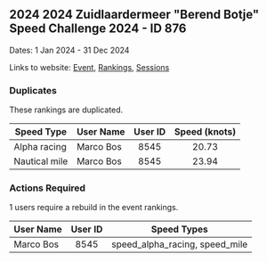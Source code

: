 ## 2024 2024 Zuidlaardermeer "Berend Botje" Speed Challenge 2024 - ID 876

Dates: 1 Jan 2024 - 31 Dec 2024

Links to website: [Event](https://www.gps-speedsurfing.com/default.aspx?mnu=event&val=876), [Rankings](https://www.gps-speedsurfing.com/default.aspx?mnu=eventranking&val=876), [Sessions](https://www.gps-speedsurfing.com/default.aspx?mnu=eventsessions&val=876)

### Duplicates

These rankings are duplicated.

| Speed Type | User Name | User ID | Speed (knots) |
| ---------- | --------- | :-----: | :-----------: |
| Alpha racing | Marco Bos | 8545 | 20.73 |
| Nautical mile | Marco Bos | 8545 | 23.94 |

### Actions Required

1 users require a rebuild in the event rankings.

| User Name | User ID | Speed Types |
| --------- | :-----: | ----------- |
| Marco Bos | 8545 | speed_alpha_racing, speed_mile |
